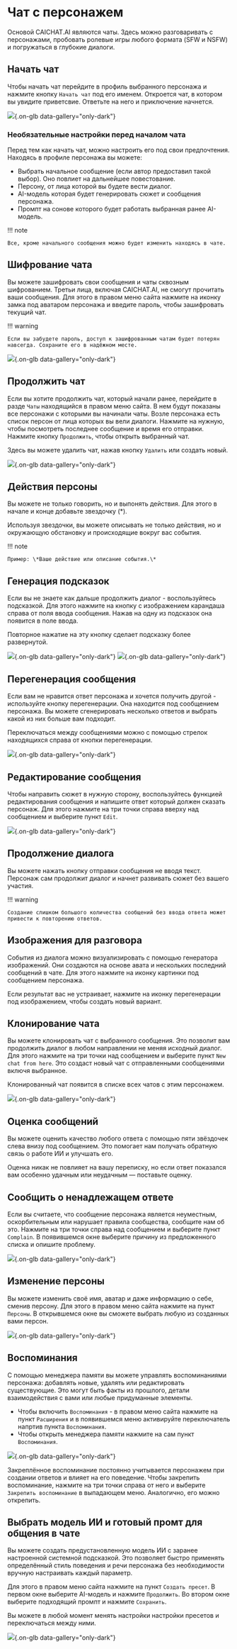 # Чат с персонажем

Основой CAICHAT.AI являются чаты. Здесь можно разговаривать с персонажами, пробовать ролевые игры любого формата (SFW и NSFW) и погружаться в глубокие диалоги.

## Начать чат

Чтобы начать чат перейдите в профиль выбранного персонажа и нажмите кнопку `Начать чат` под его именем. Откроется чат, в котором вы увидите приветсвие. Ответьте на него и приключение начнется.

![](assets/image/start-chat.png){.on-glb data-gallery="only-dark"}

### Необязательные настройки перед началом чата

Перед тем как начать чат, можно настроить его под свои предпочтения. Находясь в профиле персонажа вы можете:

- Выбрать начальное сообщение (если автор предоставил такой выбор). Оно повлиет на дальнейшее повестование.
- Персону, от лица которой вы будете вести диалог.
- AI-модель которая будет генерировать сюжет и сообщения персонажа.
- Промпт на сонове которого будет работать выбранная ранее AI-модель.

!!! note

	Все, кроме начального сообщения можно будет изменить находясь в чате.

## Шифрование чата

Вы можете зашифровать свои сообщения и чаты сквозным шифрованием. Третьи лица, включая CAICHAT.AI, не смогут прочитать ваши сообщения. Для этого в правом меню сайта нажмите на иконку замка под аватаром персонажа и введите пароль, чтобы зашифровать текущий чат.

!!! warning

	Если вы забудете пароль, доступ к зашифрованным чатам будет потерян навсегда. Сохраните его в надёжном месте.

![](assets/image/encryption.png){.on-glb data-gallery="only-dark"}

## Продолжить чат

Если вы хотите продолжить чат, который начали ранее, перейдите в разде `Чаты` находящийся в правом меню сайта. В нем будут показаны все персонажи с которыми вы начинали чаты. Возле персонажа есть список персон от лица которых вы вели диалоги. Нажмите на нужную, чтобы посмотреть последнее сообщение и время его отправки. Нажмите кнопку `Продолжить`, чтобы открыть выбранный чат.

Здесь вы можете удалить чат, нажав кнопку `Удалить` или создать новый.

![](assets/image/chat-continue.png){.on-glb data-gallery="only-dark"}

## Действия персоны

Вы можете не только говорить, но и выпонять действия. Для этого в начале и конце добавьте звездочку (*).

Используя звездочки, вы можете описывать не только действия, но и окружающую обстановку и происходящие вокруг вас события.

!!! note

	Пример: \*Ваше действие или описание события.\*

## Генерация подсказок

Если вы не знаете как дальше продолжить диалог - воспользуйтесь подсказкой. Для этого нажмите на кнопку с изображением карандаша справа от поля ввода сообщения. Нажав на одну из подсказок она появится в поле ввода.

Повторное нажатие на эту кнопку сделает подсказку более развернутой.

![](assets/image/action.png){.on-glb data-gallery="only-dark"}
![](assets/image/action2.png){.on-glb data-gallery="only-dark"}

## Перегенерация сообщения

Если вам не нравится ответ персонажа и хочется получить другой - используйте кнопку перегенерации. Она находится под сообщением персонажа. Вы можете сгенерировать несколько ответов и выбрать какой из них больше вам подходит.

Переключаться между сообщениями можно с помощью стрелок находящихся справа от кнопки перегенерации.

![](assets/image/regeneration.png){.on-glb data-gallery="only-dark"}

## Редактирование сообщения

Чтобы направить сюжет в нужную сторону, воспользуйтесь функцией редактирования сообщения и напишите ответ который должен сказать персонаж. Для этого нажмите на три точки справа вверху над сообщением и выберите пункт `Edit`.

![](assets/image/edit.png){.on-glb data-gallery="only-dark"}

## Продолжение диалога

Вы можете нажать кнопку отправки сообщения не вводя текст. Персонаж сам продолжит диалог и начнет развивать сюжет без вашего участия.

!!! warning

	Создание слишком большого количества сообщений без ввода ответа может привести к повторению ответов.

## Изображения для разговора

События из диалога можно визуализировать с помощью генератора изображений. Они создаются на основе авата и нескольких последний сообщений в чате. Для этого нажмите на иконку картинки под сообщением персонажа.

Если результат вас не устраивает, нажмите на иконку перегенерации под изображением, чтобы создать новый вариант.

## Клонирование чата

Вы можете клонировать чат с выбранного сообщения. Это позволит вам продолжить диалог в любом направлении не меняя исходный диалог. Для этого нажмите на три точки над сообщением и выберите пункт `New chat from here`. Это создаст новый чат с отправленными сообщениями включя выбранное.

Клонированный чат появится в списке всех чатов с этим персонажем.

![](assets/image/clone.png){.on-glb data-gallery="only-dark"}

## Оценка сообщений

Вы можете оценить качество любого ответа с помощью пяти звёздочек слева внизу под сообщением. Это помогает нам получать обратную связь о работе ИИ и улучшать его.

Оценка никак не повлияет на вашу переписку, но если ответ показался вам особенно удачным или неудачным — поставьте оценку.

## Сообщить о ненадлежащем ответе

Если вы считаете, что сообщение персонажа является неуместным, оскорбительным или нарушает правила сообщества, сообщите нам об это. Нажмите на три точки справа над сообщением и выберите пункт `Complain`. В появившемся окне выберите причину из предложенного списка и опишите проблему.

![](assets/image/complain.png){.on-glb data-gallery="only-dark"}

## Изменение персоны

Вы можете изменить своё имя, аватар и даже информацию о себе, сменив персону. Для этого в правом меню сайта нажмите на пункт `Персоны`. В открывшемся окне вы сможете выбрать любую из созданных вами персон.

![](assets/image/persona-change.png){.on-glb data-gallery="only-dark"}

## Воспоминания

С помощью менеджера памяти вы можете управлять воспоминаниями персонажа: добавлять новые, удалять или редактировать существующие. Это могут быть факты из прошлого, детали взаимодействия с вами или любые придуманные элементы.

- Чтобы включить `Воспоминания` - в правом меню сайта нажмите на пункт `Расширения` и в появившемся меню активируйте переключатель напртив пункта `Воспоминания`.
- Чтобы открыть менеджера памяти нажмите на сам пункт `Воспоминания`.

![](assets/image/memories.png){.on-glb data-gallery="only-dark"}

Закреплённое воспоминание постоянно учитывается персонажем при создании ответов и влияет на его поведение. Чтобы закрепить воспоминание, нажмите на три точки справа от него и выберите `Закрепить воспоминание` в выпадающем меню. Аналогично, его можно открепить.

## Выбрать модель ИИ и готовый промт для общения в чате

Вы можете создать предустановленную модель ИИ с заранее настроенной системной подсказкой. Это позволяет быстро применять определённый стиль поведения и речи персонажа без необходимости вручную настраивать каждый параметр.

Для этого в правом меню сайта нажмите на пункт `Создать пресет`. В первом окне выберите AI-модель и нажмите `Продолжить`. Во втором окне выберите подходящий промпт и нажмите `Сохранить`.

Вы можете в любой момент менять настройки настройки пресетов и переключаться между ними.

![](assets/image/model-preset.png){.on-glb data-gallery="only-dark"}